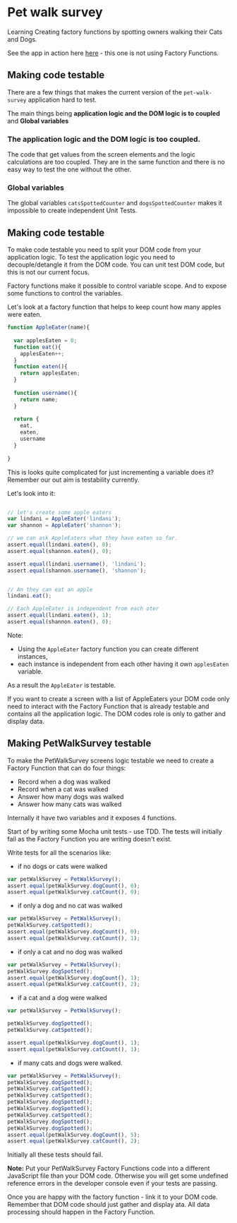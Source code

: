 # Pet walk survey

Learning Creating factory functions by spotting owners walking their Cats and Dogs.

See the app in action here [here](https://avermeulen.github.io/pet-walk-survey/) - this one is not using Factory Functions.

## Making code testable

There are a few things that makes the current version of the `pet-walk-survey` application hard to test.

The main things being **application logic and the DOM logic is to coupled** and **Global variables**

### The application logic and the DOM logic is too coupled. 

The code that get values from the screen elements and the logic calculations are too coupled. They are in the same function and there is no easy way to test the one without the other.

### Global variables

The global variables `catsSpottedCounter` and `dogsSpottedCounter` makes it impossible to create independent Unit Tests.

## Making code testable

To make code testable you need to split your DOM code from your application logic. To test the application logic you need to decouple/detangle it from the DOM code. You can unit test DOM code, but this is not our current focus.

Factory functions make it possible to control variable scope. And to expose some functions to control the variables.

Let's look at a factory function that helps to keep count how many apples were eaten.

```javascript
function AppleEater(name){
  
  var applesEaten = 0;
  function eat(){
    applesEaten++;
  }
  function eaten(){
    return applesEaten;
  }
  
  function username(){
    return name;
  }
  
  return {
    eat,
    eaten,
    username
  }
  
}
```

This is looks quite complicated for just incrementing a variable does it? Remember our out aim is testability currently.

Let's look into it:

```javascript

// let's create some apple eaters
var lindani = AppleEater('lindani');
var shannon = AppleEater('shannon');

// we can ask AppleEaters what they have eaten so far.
assert.equal(lindani.eaten(), 0);
assert.equal(shannon.eaten(), 0);

assert.equal(lindani.username(), 'lindani');
assert.equal(shannon.username(), 'shannon');


// An they can eat an apple
lindani.eat();

// Each AppleEater is independent from each oter
assert.equal(lindani.eaten(), 1);
assert.equal(shannon.eaten(), 0);
```

Note:

* Using the `AppleEater` factory function you can create different instances,
* each instance is independent from each other having it own `applesEaten` variable.

As a result the `AppleEater` is testable. 

If you want to create a screen with a list of AppleEaters your DOM code only need to interact with the Factory Function that is already testable and contains all the application logic. The DOM codes role is only to gather and display data.

## Making PetWalkSurvey testable

To make the PetWalkSurvey screens logic testable we need to create a Factory Function that can do four things:

* Record when a dog was walked
* Record when a cat was walked
* Answer how many dogs was walked
* Answer how many cats was walked

Internally it have two variables and it exposes 4 functions.

Start of by writing some Mocha unit tests - use TDD. The tests will initially fail as the Factory Function you are writing doesn't exist.

Write tests for all the scenarios like:

* if no dogs or cats were walked

```javascript
var petWalkSurvey = PetWalkSurvey();
assert.equal(petWalkSurvey.dogCount(), 0);
assert.equal(petWalkSurvey.catCount(), 0);
```

* if only a dog and no cat was walked

```javascript
var petWalkSurvey = PetWalkSurvey();
petWalkSurvey.catSpotted();
assert.equal(petWalkSurvey.dogCount(), 0);
assert.equal(petWalkSurvey.catCount(), 1);
```

* if only a cat and no dog was walked

```javascript
var petWalkSurvey = PetWalkSurvey();
petWalkSurvey.dogSpotted();
assert.equal(petWalkSurvey.dogCount(), 1);
assert.equal(petWalkSurvey.catCount(), 2);
```

* if a cat and a dog were walked

```javascript
var petWalkSurvey = PetWalkSurvey();

petWalkSurvey.dogSpotted();
petWalkSurvey.catSpotted();

assert.equal(petWalkSurvey.dogCount(), 1);
assert.equal(petWalkSurvey.catCount(), 1);
```

* if many cats and dogs were walked.

```javascript
var petWalkSurvey = PetWalkSurvey();
petWalkSurvey.dogSpotted();
petWalkSurvey.catSpotted();
petWalkSurvey.catSpotted();
petWalkSurvey.dogSpotted();
petWalkSurvey.dogSpotted();
petWalkSurvey.catSpotted();
petWalkSurvey.dogSpotted();
petWalkSurvey.dogSpotted();
assert.equal(petWalkSurvey.dogCount(), 5);
assert.equal(petWalkSurvey.catCount(), 2);
```
Initially all these tests should fail.

**Note:** Put your PetWalkSurvey Factory Functions code into a different JavaScript file than your DOM code. Otherwise you will get some undefined reference errors in the developer console even if your tests are passing.

Once you are happy with the factory function - link it to your DOM code. Remember that DOM code should just gather and display ata. All data processing should happen in the Factory Function.

